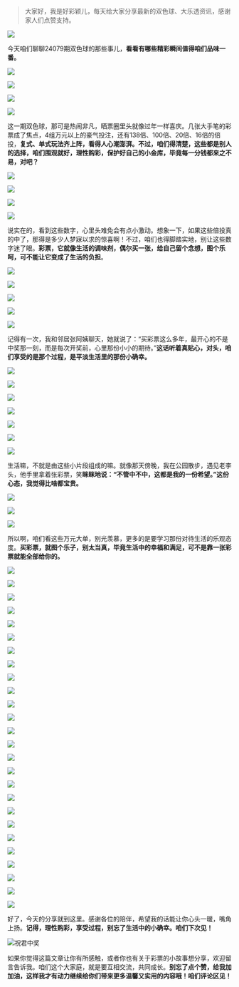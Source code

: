 > 大家好，我是好彩颖儿，每天给大家分享最新的双色球、大乐透资讯，感谢家人们点赞支持。

![](https://cdn.jsdelivr.net/gh/wangwenjie1314/PicCDN/2024-7-11/1720660897499-image.png)


今天咱们聊聊24079期双色球的那些事儿，**看看有哪些精彩瞬间值得咱们品味一番。**

![](https://cdn.jsdelivr.net/gh/wangwenjie1314/PicCDN/2024-7-11/1720690376286-image.png)


![](https://cdn.jsdelivr.net/gh/wangwenjie1314/PicCDN/2024-7-11/1720690410414-image.png)

![](https://cdn.jsdelivr.net/gh/wangwenjie1314/PicCDN/2024-7-11/1720690400315-image.png)


![](https://cdn.jsdelivr.net/gh/wangwenjie1314/PicCDN/2024-7-11/1720690419807-image.png)


这一期双色球，那可是热闹非凡，晒票圈里头就像过年一样喜庆。几张大手笔的彩票成了焦点，4组万元以上的豪气投注，还有138倍、100倍、20倍、16倍的倍投，**复式、单式玩法齐上阵，看得人心潮澎湃。不过，咱们得清楚，这些都是别人的选择，咱们围观就好，理性购彩，保护好自己的小金库，毕竟每一分钱都来之不易，对吧？**


![](https://cdn.jsdelivr.net/gh/wangwenjie1314/PicCDN/2024-7-11/1720690462760-image.png)

![](https://cdn.jsdelivr.net/gh/wangwenjie1314/PicCDN/2024-7-11/1720690452401-image.png)

![](https://cdn.jsdelivr.net/gh/wangwenjie1314/PicCDN/2024-7-11/1720690427918-image.png)


![](https://cdn.jsdelivr.net/gh/wangwenjie1314/PicCDN/2024-7-11/1720690481842-image.png)


说实在的，看到这些数字，心里头难免会有点小激动。想象一下，如果这些倍投真的中了，那得是多少人梦寐以求的惊喜啊！不过，咱们也得脚踏实地，别让这些数字迷了眼。**彩票，它就像生活的调味剂，偶尔买一张，给自己留个念想，图个乐呵，可不能让它变成了生活的负担**。


![](https://cdn.jsdelivr.net/gh/wangwenjie1314/PicCDN/2024-7-11/1720690490828-image.png)


![](https://cdn.jsdelivr.net/gh/wangwenjie1314/PicCDN/2024-7-11/1720690522339-image.png)

![](https://cdn.jsdelivr.net/gh/wangwenjie1314/PicCDN/2024-7-11/1720690515486-image.png)

![](https://cdn.jsdelivr.net/gh/wangwenjie1314/PicCDN/2024-7-11/1720690537869-image.png)

![](https://cdn.jsdelivr.net/gh/wangwenjie1314/PicCDN/2024-7-11/1720690529164-image.png)


记得有一次，我和邻居张阿姨聊天，她就说了：“买彩票这么多年，最开心的不是中奖那一刻，而是每次开奖前，心里那份小小的期待。”**这话听着真贴心，对头，咱们享受的是那个过程，是平淡生活里的那份小确幸。**


![](https://cdn.jsdelivr.net/gh/wangwenjie1314/PicCDN/2024-7-11/1720690575019-image.png)

![](https://cdn.jsdelivr.net/gh/wangwenjie1314/PicCDN/2024-7-11/1720690568996-image.png)

![](https://cdn.jsdelivr.net/gh/wangwenjie1314/PicCDN/2024-7-11/1720690562807-image.png)

![](https://cdn.jsdelivr.net/gh/wangwenjie1314/PicCDN/2024-7-11/1720690556098-image.png)

![](https://cdn.jsdelivr.net/gh/wangwenjie1314/PicCDN/2024-7-11/1720690594241-image.png)

![](https://cdn.jsdelivr.net/gh/wangwenjie1314/PicCDN/2024-7-11/1720690587890-image.png)

![](https://cdn.jsdelivr.net/gh/wangwenjie1314/PicCDN/2024-7-11/1720690582496-image.png)


生活嘛，不就是由这些小片段组成的嘛。就像那天傍晚，我在公园散步，遇见老李头，他手里拿着张彩票，笑**眯眯地说：“不管中不中，这都是我的一份希望。”这份心态，我觉得比啥都宝贵。**


![](https://cdn.jsdelivr.net/gh/wangwenjie1314/PicCDN/2024-7-11/1720690615162-image.png)

![](https://cdn.jsdelivr.net/gh/wangwenjie1314/PicCDN/2024-7-11/1720690608295-image.png)

![](https://cdn.jsdelivr.net/gh/wangwenjie1314/PicCDN/2024-7-11/1720690601698-image.png)


所以啊，咱们看这些万元大单，别光羡慕，更多的是要学习那份对待生活的乐观态度。**买彩票，就图个乐子，别太当真，毕竟生活中的幸福和满足，可不是靠一张彩票就能全部给你的。**

![](https://cdn.jsdelivr.net/gh/wangwenjie1314/PicCDN/2024-7-11/1720690785548-image.png)

![](https://cdn.jsdelivr.net/gh/wangwenjie1314/PicCDN/2024-7-11/1720690774731-image.png)

![](https://cdn.jsdelivr.net/gh/wangwenjie1314/PicCDN/2024-7-11/1720690765946-image.png)

![](https://cdn.jsdelivr.net/gh/wangwenjie1314/PicCDN/2024-7-11/1720690759180-image.png)

![](https://cdn.jsdelivr.net/gh/wangwenjie1314/PicCDN/2024-7-11/1720690751845-image.png)

![](https://cdn.jsdelivr.net/gh/wangwenjie1314/PicCDN/2024-7-11/1720690745957-image.png)

![](https://cdn.jsdelivr.net/gh/wangwenjie1314/PicCDN/2024-7-11/1720690735256-image.png)

![](https://cdn.jsdelivr.net/gh/wangwenjie1314/PicCDN/2024-7-11/1720690729454-image.png)

![](https://cdn.jsdelivr.net/gh/wangwenjie1314/PicCDN/2024-7-11/1720690723484-image.png)

![](https://cdn.jsdelivr.net/gh/wangwenjie1314/PicCDN/2024-7-11/1720690718021-image.png)

![](https://cdn.jsdelivr.net/gh/wangwenjie1314/PicCDN/2024-7-11/1720690712734-image.png)


![](https://cdn.jsdelivr.net/gh/wangwenjie1314/PicCDN/2024-7-11/1720690690074-image.png)

![](https://cdn.jsdelivr.net/gh/wangwenjie1314/PicCDN/2024-7-11/1720690705908-image.png)


![](https://cdn.jsdelivr.net/gh/wangwenjie1314/PicCDN/2024-7-11/1720690680771-image.png)

![](https://cdn.jsdelivr.net/gh/wangwenjie1314/PicCDN/2024-7-11/1720690675338-image.png)

![](https://cdn.jsdelivr.net/gh/wangwenjie1314/PicCDN/2024-7-11/1720690668023-image.png)

![](https://cdn.jsdelivr.net/gh/wangwenjie1314/PicCDN/2024-7-11/1720690662593-image.png)

![](https://cdn.jsdelivr.net/gh/wangwenjie1314/PicCDN/2024-7-11/1720690656783-image.png)

![](https://cdn.jsdelivr.net/gh/wangwenjie1314/PicCDN/2024-7-11/1720690640892-image.png)

![](https://cdn.jsdelivr.net/gh/wangwenjie1314/PicCDN/2024-7-11/1720690634902-image.png)

![](https://cdn.jsdelivr.net/gh/wangwenjie1314/PicCDN/2024-7-11/1720690629718-image.png)

![](https://cdn.jsdelivr.net/gh/wangwenjie1314/PicCDN/2024-7-11/1720690622527-image.png)


![](https://cdn.jsdelivr.net/gh/wangwenjie1314/PicCDN/2024-7-11/1720690830537-image.png)

![](https://cdn.jsdelivr.net/gh/wangwenjie1314/PicCDN/2024-7-11/1720690824178-image.png)

![](https://cdn.jsdelivr.net/gh/wangwenjie1314/PicCDN/2024-7-11/1720690814821-image.png)

![](https://cdn.jsdelivr.net/gh/wangwenjie1314/PicCDN/2024-7-11/1720690808363-image.png)


好了，今天的分享就到这里。感谢各位的陪伴，希望我的话能让你心头一暖，嘴角上扬。**记得，理性购彩，享受过程，别忘了生活中的小确幸。咱们下次见！**


![祝君中奖](https://cdn.jsdelivr.net/gh/wangwenjie1314/PicCDN/2024-7-11/1720690840804-image.png)


如果你觉得这篇文章让你有所感触，或者你也有关于彩票的小故事想分享，欢迎留言告诉我。咱们这个大家庭，就是要互相交流，共同成长。**别忘了点个赞，给我加加油，这样我才有动力继续给你们带来更多温馨又实用的内容哦！咱们评论区见！**